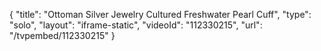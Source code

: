 {
    "title": "Ottoman Silver Jewelry Cultured Freshwater Pearl Cuff",
    "type": "solo",
    "layout": "iframe-static",
    "videoId": "112330215",
    "url": "\/tvpembed\/112330215"
}